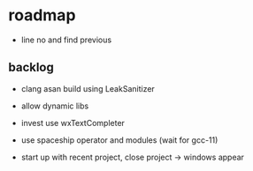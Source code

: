 # roadmap
- line no and find previous

## backlog
- clang asan build using LeakSanitizer
- allow dynamic libs

- invest use wxTextCompleter
- use spaceship operator
  and modules (wait for gcc-11)
- start up with recent project, close project
  -> windows appear
